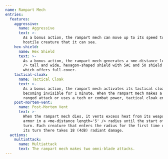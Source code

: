 ```yaml
---
name: Rampart Mech
entries:
  features:
    aggressive:
      name: Aggressive
      text: >-
        As a bonus action, the rampart mech can move up to its speed toward a
        hostile creature that it can see.
    hex-shield:
      name: Hex Shield
      text: >-
        As a bonus action, the rampart mech generates a <me-distance length='5'
        /> tall and wide, hexagon-shaped shield with 5AC and 50 shield points
        which offers full-cover.
    tactical-cloak:
      name: Tactical Cloak
      text: >-
        As a bonus action, the rampart mech activates its tactical cloak,
        becoming invisible for 1 minute. When the rampart mech makes a melee or
        ranged attack or uses a tech or combat power, tactical cloak ends.
    post-mortem-vent:
      name: Post-Mortem Vent
      text: >-
        When the rampart mech dies, it vents excess heat from its weapon and
        armor in a <me-distance length='5' /> radius until the start of its next
        turn. Each creature that enters the radius for the first time or ends
        its turn there takes 18 (4d8) radiant damage.
  actions:
    multiattack:
      name: Multiattack
      text: The rampart mech makes two omni-blade attacks.
---
```

